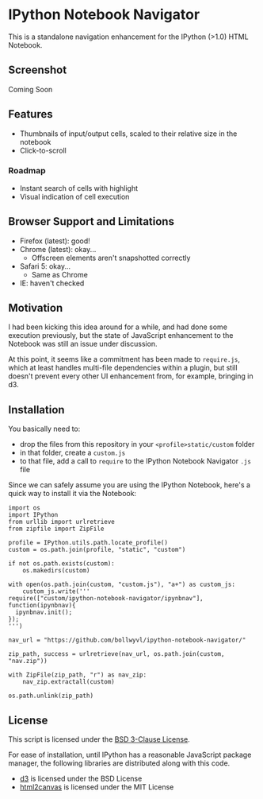 # IPython Notebook Navigator
This is a standalone navigation enhancement for the IPython (>1.0) HTML 
Notebook.

## Screenshot
Coming Soon

## Features
- Thumbnails of input/output cells, scaled to their relative size in the notebook
- Click-to-scroll

### Roadmap
- Instant search of cells with highlight
- Visual indication of cell execution

## Browser Support and Limitations

- Firefox (latest): good!
- Chrome (latest): okay...
  - Offscreen elements aren't snapshotted correctly
- Safari 5: okay...
  - Same as Chrome
- IE: haven't checked

## Motivation
I had been kicking this idea around for a while, and had done some execution 
previously, but the state of JavaScript enhancement to the Notebook was still 
an issue under discussion.

At this point, it seems like a commitment has been made to `require.js`, which 
at least handles multi-file dependencies within a plugin, but still doesn't prevent every other UI enhancement from, for example, bringing in d3. 

## Installation

You basically need to:

- drop the files from this repository in your `<profile>static/custom` folder
- in that folder, create a `custom.js`
- to that file, add a call to `require` to the IPython Notebook Navigator `.js` file

Since we can safely assume you are using the IPython Notebook, here's a quick way to install it via the Notebook:
  
    import os
    import IPython
    from urllib import urlretrieve
    from zipfile import ZipFile

    profile = IPython.utils.path.locate_profile()
    custom = os.path.join(profile, "static", "custom")

    if not os.path.exists(custom):
        os.makedirs(custom)

    with open(os.path.join(custom, "custom.js"), "a+") as custom_js:
        custom_js.write('''
    require(["custom/ipython-notebook-navigator/ipynbnav"], function(ipynbnav){
      ipynbnav.init();
    });
    ''')

    nav_url = "https://github.com/bollwyvl/ipython-notebook-navigator/"

    zip_path, success = urlretrieve(nav_url, os.path.join(custom, "nav.zip"))

    with ZipFile(zip_path, "r") as nav_zip:
        nav_zip.extractall(custom)

    os.path.unlink(zip_path)

## License
This script is licensed under the [BSD 3-Clause License](LICENSE.txt).

For ease of installation, until IPython has a reasonable JavaScript package manager, the following libraries are distributed along with this code.

- [d3](http://d3js.org) is licensed under the BSD License
- [html2canvas](http://html2canvas.hertzen.com/) is licensed under the MIT License